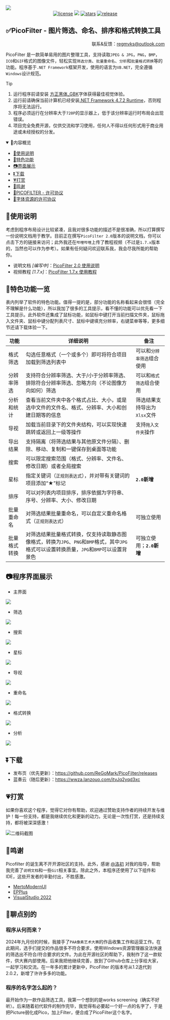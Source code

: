 <img src="https://raw.githubusercontent.com/ReGoMark/PicoFilter/refs/heads/main/Resources/Assets/head.png" />

<div align="center">
    
<a href="./LICENSE">
    <img src="https://img.shields.io/github/license/ReGoMark/PicoFilter.svg?style=for-the-badge" alt="license"></a>
<a href="https://github.com/ReGoMark/PicoFilter/commits/main">
    <img src="https://img.shields.io/github/last-commit/ReGoMark/PicoFilter?style=for-the-badge"></a>
<a href="https://github.com/ReGoMark/PicoFilter/stargazers">
    <img src="https://img.shields.io/github/stars/ReGoMark/PicoFilter.svg?style=for-the-badge" alt="stars"></a>
<a href="https://github.com/ReGoMark/PicoFilter/release">
    <img src="https://img.shields.io/github/release/ReGoMark/PicoFilter.svg?style=for-the-badge" alt="release"></a>
    
</div>

## ✅PicoFilter - 图片筛选、命名、排序和格式转换工具

<div align="right">
    
联系&反馈：regmvks@outlook.com

</div>

PicoFilter 是一款简单易用的图片整理工具，支持读取`JPEG & JPG`，`PNG`，`BMP`，`ICO`和`GIF`格式的图像文件，轻松实现`筛选分类`、`批量重命名`、`分析`和`批量格式转换`等的功能。程序基于`.NET Framework`框架开发，使用的语言为`VB.NET`，完全遵循`Windows`设计规范。

>[!TIP]
>1. 运行程序前请安装 [方正黑体_GBK](./Fonts/方正黑体GBK.ttf)字体获得最佳视觉体验。
>2. 运行前请确保当前计算机已经安装[.NET Framework 4.7.2 Runtime](https://dotnet.microsoft.com/zh-cn/download/dotnet-framework/thank-you/net472-web-installer)，否则程序将无法运行。
>3. 程序必须运行在分辨率大于`720P`的显示器上，低于该分辨率运行时布局会出现错误。
>4. 项目完全免费开源，仅供交流和学习使用，任何人不得以任何形式用于商业用途或未经授权的分发。

<details open>
<summary> 📖内容概览 </summary>

- [📒使用说明](#使用说明)  
- [🍰特色功能](#特色功能一览)
- [📷界面展示](#程序界面展示)
- [⏬下载](#下载)
- [💗打赏](#打赏)
- [🙏鸣谢](#鸣谢)
- [💾PICOFILTER - 许可协议](https://github.com/ReGoMark/PicoFilter/blob/0676005b5875f35327bca930f663c78daa085f33/LICENSE)
- [💾字体资源的许可协议](https://github.com/ReGoMark/PicoFilter/blob/b5f17258e014ead0f17e5795f446b78cd2ae6bc7/Fonts/%E5%A3%B0%E6%98%8E%20-%20Statement.txt)

</details>

## 📒使用说明

考虑到程序布局设计比较紧凑，且我对很多功能的描述不是很准确，所以打算撰写一份说明文档用于教学。目前正在撰写`PicoFilter 2.0`版本的说明文档，你可以点击下方的链接来访问；此外我还在`哔哩哔哩`上传了教程视频（不过是`1.7.x`版本的，当然也可以作为参考）。如果有任何疑问欢迎联系我，我会尽我所能的帮助你。

* 说明文档 *[编写中]*：[PicoFilter 2.0 使用说明](https://flowus.cn/regmvks/e717713c-be23-4124-b364-878960e75a4e)
* 视频教程 *[1.7.x]*：[PicoFilter 1.7.x 使用教程](https://www.bilibili.com/video/BV1aR92YcEka/?spm_id_from=333.1387.homepage.video_card.click&vd_source=c4099c355c2d06f10ac210fe7bae65a6)

## 🍰特色功能一览

表内列举了软件的特色功能。值得一提的是，部分功能的名称看起来会很怪（完全不理解是什么功能），所以我加了很多的工具提示，看不懂的功能可以优先看一下工具提示。此外软件还集成了鼠标功能，如鼠标中键打开当前扫描文件夹，鼠标拖入文件夹、鼠标中键分配列表尺寸、鼠标中键填充分辨率，右键菜单等等，更多细节还请下载体验一下。
    
| 功能 | 详细说明 |备注|
|-----------|--------|--------|
|格式筛选|勾选任意格式（一个或多个）即可将符合项目加载到筛选列表中|可以和`分辨率筛选`组合使用|
|分辨率筛选|支持符合分辨率筛选、大于/小于分辨率筛选、排除符合分辨率筛选、忽略方向（不论图像方向如何）筛选|可以和`格式筛选`组合使用|
|分析和统计|查看当前文件夹中各个格式占比、大小，或是选中文件的文件名、格式、分辨率、大小和创建日期等的信息|筛选结果支持导出为`Xlsx`文件|
|导视|加载当前目录下的文件夹结构，可以实现快速跳转或返回上一级等操作|支持`拖入文件夹`操作|
|导出结果|支持隔离（将筛选结果与其他原文件分隔）、删除、移动、复制和一键保存到桌面等功能|
|搜索|可以限定搜索范围（格式、分辨率、文件名、修改日期）或者全局搜索|
|星标|指定关键词（`正规则表达式`），并对带有关键词的项目添加“★”标记|**`2.0`新增**|
|排序|可以对列表内项目排序，排序依据为字符串、序号、分辨率、大小、修改日期|
|批量重命名|对筛选结果批量重命名，可以自定义重命名格式（`正规则表达式`）|可独立使用|
|批量格式转换|对筛选结果批量格式转换，仅支持读取静态图像格式，转换为`JPG`、`PNG`和`BMP`格式，其中`JPG`格式可以设置转换质量，`JPG`和`BMP`可以设置背景色|可独立使用；**`2.0`新增**|

## 📷程序界面展示
* 主界面
<img src="https://raw.githubusercontent.com/ReGoMark/PicoFilter/refs/heads/main/Screenshots/main0.png" />

* 筛选
<img src="https://raw.githubusercontent.com/ReGoMark/PicoFilter/refs/heads/main/Screenshots/filt.png" />

* 搜索
<img src="https://raw.githubusercontent.com/ReGoMark/PicoFilter/refs/heads/main/Screenshots/search.png" />

* 星标
<img src="https://raw.githubusercontent.com/ReGoMark/PicoFilter/refs/heads/main/Screenshots/tag.png"  />

* 导视
<img src="https://raw.githubusercontent.com/ReGoMark/PicoFilter/refs/heads/main/Screenshots/guide.png" />

* 重命名
<img src="https://raw.githubusercontent.com/ReGoMark/PicoFilter/refs/heads/main/Screenshots/rename.png" />

* 格式转换
<img src="https://raw.githubusercontent.com/ReGoMark/PicoFilter/refs/heads/main/Screenshots/convert.png" />

* 分析
<img src="https://raw.githubusercontent.com/ReGoMark/PicoFilter/refs/heads/main/Screenshots/analysis.png" />

## ⏬下载
* 发布页（优先更新）：https://github.com/ReGoMark/PicoFilter/releases
* 蓝奏云（随后更新）：https://wwza.lanzouo.com/itvJq2yqd3xc

## 💗打赏
如果你喜欢这个程序，觉得它对你有帮助，欢迎通过赞助支持作者的持续开发与维护！每一份支持，都是我继续优化和更新的动力。无论是一次性打赏，还是持续支持，都将被深深感激！

<img src="https://raw.githubusercontent.com/ReGoMark/PicoFilter/refs/heads/main/Resources/Assets/wechat_sponsor.jpg" alt="二维码截图" style="max-width: 80%; height: auto;" />

## 🙏鸣谢

Picofilter 的诞生离不开开源社区的支持。此外，感谢 [@洛初](https://github.com/gongfuture) 对我的指导，帮助我完善了`说明文档`和一些`Git`相关事宜。除此之外，本程序还使用了以下组件和IDE，这些开发者的辛勤付出，不胜感激。

* [MertoModernUI](https://github.com/dennismagno/metroframework-modern-ui)
* [EPPlus](https://github.com/EPPlusSoftware/EPPlus)
* [VisualStudio 2022](https://visualstudio.microsoft.com/zh-hans/vs/)

## 🤔聊点别的
### 程序从何而来？
2024年九月份的时候，我接手了`PAA像素艺术大赛`的作品收集工作和运营工作。在此期间，选手们提交的作品很多不符合要求，使用Windows资源管理器没法快速的筛选出不符合/符合要求的文件。为此在开源社区的帮助下，我制作了这一款软件，供大赛内部使用。后来我把他继续完善，放到了Github仓库上分享给大家，一起学习和交流。在一年多的累计更新中，PicoFilter 的版本号从1.2迭代到2.0.2，新增了许许多多的功能。

### 程序的名字怎么起的？
最开始作为一款作品筛选工具，我第一个想到的是works screening（确实不好听）。后来随着初代软件的制作完毕，我觉得有必要起一个好一点的名字了，于是把Picture弱化成Pico，加上Filter，便合成了PicoFilter这个名字。
